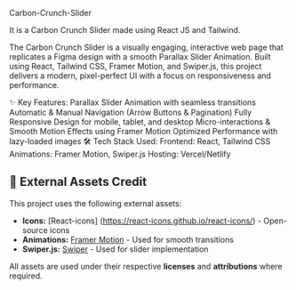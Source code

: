 Carbon-Crunch-Slider


It is a Carbon Crunch Slider made using React JS and Tailwind.

The Carbon Crunch Slider is a visually engaging, interactive web page that replicates a Figma design with a smooth Parallax Slider Animation. Built using React, Tailwind CSS, Framer Motion, and Swiper.js, this project delivers a modern, pixel-perfect UI with a focus on responsiveness and performance.

✨ Key Features: Parallax Slider Animation with seamless transitions Automatic & Manual Navigation (Arrow Buttons & Pagination) Fully Responsive Design for mobile, tablet, and desktop Micro-interactions & Smooth Motion Effects using Framer Motion Optimized Performance with lazy-loaded images 🛠 Tech Stack Used: Frontend: React, Tailwind CSS Animations: Framer Motion, Swiper.js Hosting: Vercel/Netlify

## 📜 External Assets Credit  

This project uses the following external assets:  

- **Icons:** [React-icons] (https://react-icons.github.io/react-icons/) - Open-source icons   
- **Animations:** [Framer Motion](https://www.framer.com/motion/) - Used for smooth transitions  
- **Swiper.js:** [Swiper](https://swiperjs.com/) - Used for slider implementation  

All assets are used under their respective **licenses** and **attributions** where required.
